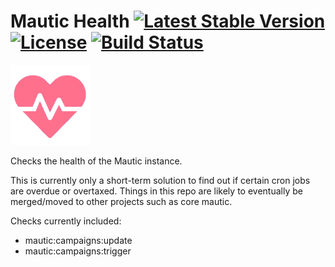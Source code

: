 # Mautic Health [![Latest Stable Version](https://poser.pugx.org/thedmsgroup/mautic-health-bundle/v/stable)](https://packagist.org/packages/thedmsgroup/mautic-health-bundle) [![License](https://poser.pugx.org/thedmsgroup/mautic-health-bundle/license)](https://packagist.org/packages/thedmsgroup/mautic-health-bundle) [![Build Status](https://travis-ci.org/TheDMSGroup/mautic-health.svg?branch=master)](https://travis-ci.org/TheDMSGroup/mautic-health)
![](./Assets/img/health.png)

Checks the health of the Mautic instance.

This is currently only a short-term solution to find out if certain cron jobs are overdue or overtaxed.
Things in this repo are likely to eventually be merged/moved to other projects such as core mautic.

Checks currently included:
* mautic:campaigns:update
* mautic:campaigns:trigger